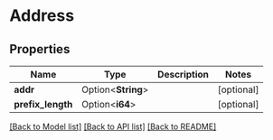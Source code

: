 # Address

## Properties

Name | Type | Description | Notes
------------ | ------------- | ------------- | -------------
**addr** | Option<**String**> |  | [optional]
**prefix_length** | Option<**i64**> |  | [optional]

[[Back to Model list]](../README.md#documentation-for-models) [[Back to API list]](../README.md#documentation-for-api-endpoints) [[Back to README]](../README.md)


